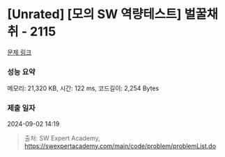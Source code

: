 # [Unrated] [모의 SW 역량테스트] 벌꿀채취 - 2115 

[문제 링크](https://swexpertacademy.com/main/code/problem/problemDetail.do?contestProbId=AV5V4A46AdIDFAWu) 

### 성능 요약

메모리: 21,320 KB, 시간: 122 ms, 코드길이: 2,254 Bytes

### 제출 일자

2024-09-02 14:19



> 출처: SW Expert Academy, https://swexpertacademy.com/main/code/problem/problemList.do